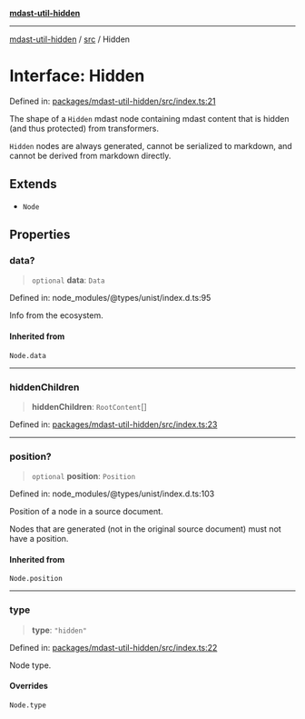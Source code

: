 [**mdast-util-hidden**](../../README.md)

***

[mdast-util-hidden](../../README.md) / [src](../README.md) / Hidden

# Interface: Hidden

Defined in: [packages/mdast-util-hidden/src/index.ts:21](https://github.com/Xunnamius/unified-utils/blob/b979bc562d770870f7c8f51adc8f05db68d19c73/packages/mdast-util-hidden/src/index.ts#L21)

The shape of a `Hidden` mdast node containing mdast content that is hidden
(and thus protected) from transformers.

`Hidden` nodes are always generated, cannot be serialized to markdown, and
cannot be derived from markdown directly.

## Extends

- `Node`

## Properties

### data?

> `optional` **data**: `Data`

Defined in: node\_modules/@types/unist/index.d.ts:95

Info from the ecosystem.

#### Inherited from

`Node.data`

***

### hiddenChildren

> **hiddenChildren**: `RootContent`[]

Defined in: [packages/mdast-util-hidden/src/index.ts:23](https://github.com/Xunnamius/unified-utils/blob/b979bc562d770870f7c8f51adc8f05db68d19c73/packages/mdast-util-hidden/src/index.ts#L23)

***

### position?

> `optional` **position**: `Position`

Defined in: node\_modules/@types/unist/index.d.ts:103

Position of a node in a source document.

Nodes that are generated (not in the original source document) must not
have a position.

#### Inherited from

`Node.position`

***

### type

> **type**: `"hidden"`

Defined in: [packages/mdast-util-hidden/src/index.ts:22](https://github.com/Xunnamius/unified-utils/blob/b979bc562d770870f7c8f51adc8f05db68d19c73/packages/mdast-util-hidden/src/index.ts#L22)

Node type.

#### Overrides

`Node.type`
